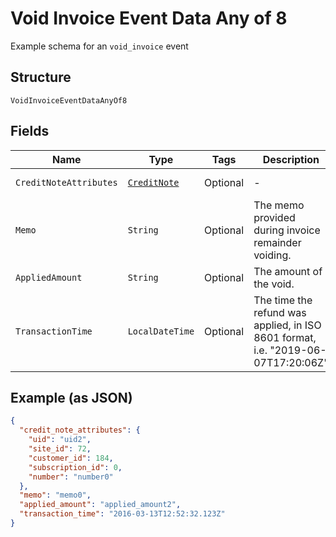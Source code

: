 
# Void Invoice Event Data Any of 8

Example schema for an `void_invoice` event

## Structure

`VoidInvoiceEventDataAnyOf8`

## Fields

| Name | Type | Tags | Description | Getter | Setter |
|  --- | --- | --- | --- | --- | --- |
| `CreditNoteAttributes` | [`CreditNote`](../../doc/models/credit-note.md) | Optional | - | CreditNote getCreditNoteAttributes() | setCreditNoteAttributes(CreditNote creditNoteAttributes) |
| `Memo` | `String` | Optional | The memo provided during invoice remainder voiding. | String getMemo() | setMemo(String memo) |
| `AppliedAmount` | `String` | Optional | The amount of the void. | String getAppliedAmount() | setAppliedAmount(String appliedAmount) |
| `TransactionTime` | `LocalDateTime` | Optional | The time the refund was applied, in ISO 8601 format, i.e. "2019-06-07T17:20:06Z" | LocalDateTime getTransactionTime() | setTransactionTime(LocalDateTime transactionTime) |

## Example (as JSON)

```json
{
  "credit_note_attributes": {
    "uid": "uid2",
    "site_id": 72,
    "customer_id": 184,
    "subscription_id": 0,
    "number": "number0"
  },
  "memo": "memo0",
  "applied_amount": "applied_amount2",
  "transaction_time": "2016-03-13T12:52:32.123Z"
}
```

